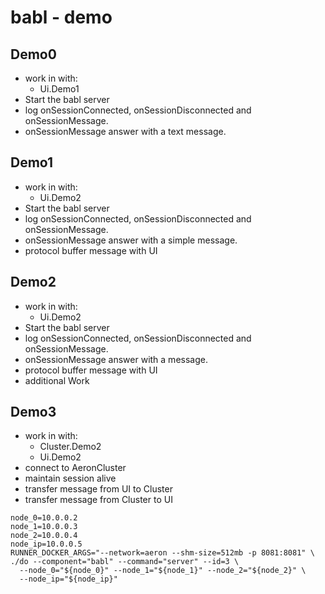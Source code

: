 # babl - demo

## Demo0
- work in with:
    - Ui.Demo1
- Start the babl server 
- log onSessionConnected, onSessionDisconnected and onSessionMessage.
- onSessionMessage answer with a text message.

## Demo1
- work in with:
    - Ui.Demo2
- Start the babl server
- log onSessionConnected, onSessionDisconnected and onSessionMessage.
- onSessionMessage answer with a simple message.
- protocol buffer message with UI

## Demo2
- work in with:
    - Ui.Demo2
- Start the babl server
- log onSessionConnected, onSessionDisconnected and onSessionMessage.
- onSessionMessage answer with a message.
- protocol buffer message with UI
- additional Work

## Demo3
- work in with:
    - Cluster.Demo2
    - Ui.Demo2
- connect to AeronCluster
- maintain session alive
- transfer message from UI to Cluster
- transfer message from Cluster to UI
```shell
node_0=10.0.0.2
node_1=10.0.0.3
node_2=10.0.0.4
node_ip=10.0.0.5
RUNNER_DOCKER_ARGS="--network=aeron --shm-size=512mb -p 8081:8081" \
./do --component="babl" --command="server" --id=3 \
  --node_0="${node_0}" --node_1="${node_1}" --node_2="${node_2}" \
  --node_ip="${node_ip}"
```
